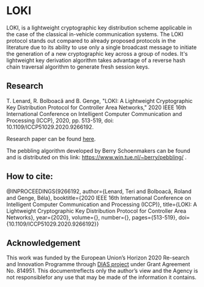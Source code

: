 # LOKI

LOKI, is a lightweight cryptographic key distribution scheme applicable in the case of the classical in-vehicle communication systems. The LOKI protocol stands out compared to already proposed protocols in the literature due to its ability to use only a single broadcast message to initiate the generation of a new cryptographic key across a group of nodes. It's lightweight key derivation algorithm takes advantage of a reverse hash chain traversal algorithm to generate fresh session keys.

## Research

T. Lenard, R. Bolboacă and B. Genge, "LOKI: A Lightweight Cryptographic Key Distribution Protocol for Controller Area Networks," 2020 IEEE 16th International Conference on Intelligent Computer Communication and Processing (ICCP), 2020, pp. 513-519, doi: 10.1109/ICCP51029.2020.9266192.

Research paper can be found [here](https://ieeexplore.ieee.org/abstract/document/9266192).

The pebbling algorithm developed by Berry Schoenmakers can be found and is distributed on this link: https://www.win.tue.nl/~berry/pebbling/ .

## How to cite:

@INPROCEEDINGS{9266192,
  author={Lenard, Teri and Bolboacă, Roland and Genge, Béla},
  booktitle={2020 IEEE 16th International Conference on Intelligent Computer Communication and Processing (ICCP)}, 
  title={LOKI: A Lightweight Cryptographic Key Distribution Protocol for Controller Area Networks}, 
  year={2020},
  volume={},
  number={},
  pages={513-519},
  doi={10.1109/ICCP51029.2020.9266192}}

## Acknowledgement 

This work was funded by the European Union’s Horizon 2020 Re-search and Innovation Programme through [DIAS project](https://dias-project.com/) under Grant Agreement No. 814951. This documentreflects only the author’s view and the Agency is not responsiblefor any use that may be made of the information it contains.
